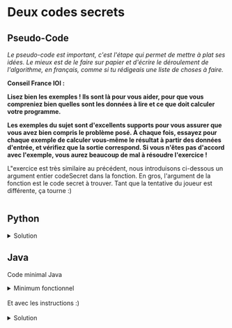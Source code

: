 # Deux codes secrets

## Pseudo-Code

_Le pseudo-code est important, c'est l'étape qui permet de mettre à plat ses idées. Le mieux est de le faire sur papier et d'écrire le déroulement de l'algorithme, en français, comme si tu rédigeais une liste de choses à faire._

**Conseil France IOI :**

**Lisez bien les exemples ! Ils sont là pour vous aider, pour que vous compreniez bien quelles sont les données à lire et ce que doit calculer votre programme.**

**Les exemples du sujet sont d'excellents supports pour vous assurer que vous avez bien compris le problème posé. À chaque fois, essayez pour chaque exemple de calculer vous-même le résultat à partir des données d'entrée, et vérifiez que la sortie correspond. Si vous n'êtes pas d'accord avec l'exemple, vous aurez beaucoup de mal à résoudre l'exercice !**

L"exercice est très similaire au précédent, nous introduisons ci-dessous un argument entier codeSecret dans la fonction. En gros, l'argument de la fonction est le code secret à trouver. Tant que la tentative du joueur est différente, ça tourne :)

```

```

## Python

<details>
  <summary>Solution</summary>

```Python
def lireCode(code):
   tentative = code + 1
   while tentative != code:
      print("Entrez le code :")
      tentative = int(input())
lireCode(4242)
print("Premier code bon.")
lireCode(2121)
print("Bravo.")
```

</details>

## Java

Code minimal Java

<details>
  <summary>Minimum fonctionnel</summary>

```Java
  class Main {
    public static void main(String[] args) {
      // ton code ici
    }
  }
```

</details>

</br>
Et avec les instructions :)
</br>
</br>

<details>
  <summary>Solution</summary>


```Java
import algorea.Scanner;
class Main {
   static Scanner entrée = new Scanner(System.in);
   static void attendreCode(int codeSecret) {
      int tentative;
      do {
         System.out.println("Entrez le code :");
         tentative = entrée.nextInt();
      }
      while (tentative != codeSecret);
   }
   public static void main(String[] args) {
      attendreCode(4242);
      System.out.println("Premier code bon.");
      attendreCode(2121);
      System.out.println("Bravo.");
   }
}
```

</details>
